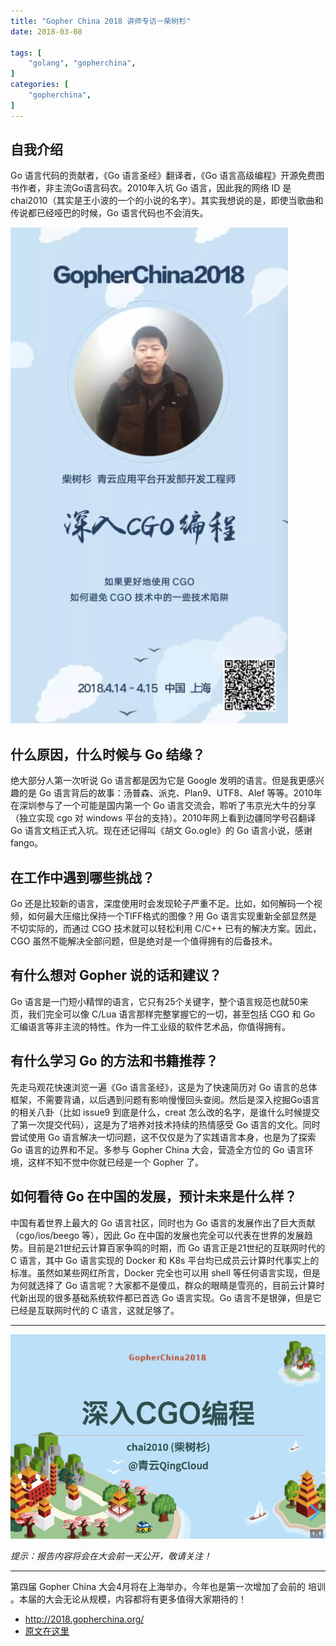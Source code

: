 ```yaml
---
title: "Gopher China 2018 讲师专访－柴树杉"
date: 2018-03-08

tags: [
	"golang", "gopherchina",
]
categories: [
	"gopherchina",
]
---
```


## 自我介绍

Go 语言代码的贡献者，《Go 语言圣经》翻译者，《Go 语言高级编程》开源免费图书作者，非主流Go语言码农。2010年入坑 Go 语言，因此我的网络 ID 是 chai2010（其实是王小波的一个的小说的名字）。其实我想说的是，即使当歌曲和传说都已经哑巴的时候，Go 语言代码也不会消失。

<!--more-->

![Gopher China 2018 讲师专访－柴树杉](/images/gopherchina2018-chai2010.jpg)

## 什么原因，什么时候与 Go 结缘？

绝大部分人第一次听说 Go 语言都是因为它是 Google 发明的语言。但是我更感兴趣的是 Go 语言背后的故事：汤普森、派克、Plan9、UTF8、Alef 等等。2010年在深圳参与了一个可能是国内第一个 Go 语言交流会，聆听了韦京光大牛的分享（独立实现 cgo 对 windows 平台的支持）。2010年网上看到边疆同学号召翻译 Go 语言文档正式入坑。现在还记得叫《胡文 Go.ogle》的 Go 语言小说，感谢 fango。


## 在工作中遇到哪些挑战？

Go 还是比较新的语言，深度使用时会发现轮子严重不足。比如，如何解码一个视频，如何最大压缩比保持一个TIFF格式的图像？用 Go 语言实现重新全部显然是不切实际的，而通过 CGO 技术就可以轻松利用 C/C++ 已有的解决方案。因此，CGO 虽然不能解决全部问题，但是绝对是一个值得拥有的后备技术。


## 有什么想对 Gopher 说的话和建议？

Go 语言是一门短小精悍的语言，它只有25个关键字，整个语言规范也就50来页，我们完全可以像 C/Lua 语言那样完整掌握它的一切，甚至包括 CGO 和 Go 汇编语言等非主流的特性。作为一件工业级的软件艺术品，你值得拥有。


## 有什么学习 Go 的方法和书籍推荐？

先走马观花快速浏览一遍《Go 语言圣经》，这是为了快速简历对 Go 语言的总体框架，不需要背诵，以后遇到问题有影响慢慢回头查阅。然后是深入挖掘Go语言的相关八卦（比如 issue9 到底是什么，creat 怎么改的名字，是谁什么时候提交了第一次提交代码），这是为了培养对技术持续的热情感受 Go 语言的文化。同时尝试使用 Go 语言解决一切问题，这不仅仅是为了实践语言本身，也是为了探索 Go 语言的边界和不足。多参与 Gopher China 大会，营造全方位的 Go 语言环境，这样不知不觉中你就已经是一个 Gopher 了。


## 如何看待 Go 在中国的发展，预计未来是什么样？

中国有着世界上最大的 Go 语言社区，同时也为 Go 语言的发展作出了巨大贡献（cgo/ios/beego 等），因此 Go 在中国的发展也完全可以代表在世界的发展趋势。目前是21世纪云计算百家争鸣的时期，而 Go 语言正是21世纪的互联网时代的 C 语言，其中 Go 语言实现的 Docker 和 K8s 平台均已成员云计算时代事实上的标准。虽然如某些网红所言，Docker 完全也可以用 shell 等任何语言实现，但是为何就选择了 Go 语言呢？大家都不是傻瓜，群众的眼睛是雪亮的，目前云计算时代新出现的很多基础系统软件都已首选 Go 语言实现。Go 语言不是银弹，但是它已经是互联网时代的 C 语言，这就足够了。

-------

![深入CGO编程](/images/gopherchina2018-chai2010-cgo.jpg)

*提示：报告内容将会在大会前一天公开，敬请关注！*

-------

第四届 Gopher China 大会4月将在上海举办，今年也是第一次增加了会前的 培训 。本届的大会无论从规模，内容都将有更多值得大家期待的！

- http://2018.gopherchina.org/
- [原文在这里](https://mp.weixin.qq.com/s?__biz=MjM5OTcxMzE0MQ==&mid=2653370698&idx=1&sn=478c53ece8a715d96aeb0027e7ad772f&chksm=bce4d9508b935046d25532c0ce65d2ebcfa9158ddd6ad5a04a49c2a8f29a7c8662e6842f6d16&scene=38#wechat_redirect)

